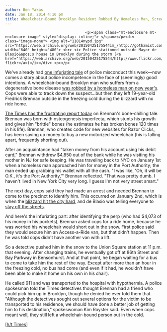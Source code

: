```yaml
---
author: Ben Yakas
date: Jan 18, 2014 4:10 pm
title: Wheelchair-Bound Brooklyn Resident Robbed By Homeless Man, Screwed By Cops
---
```


	
										<p><span class="mt-enclosure mt-enclosure-image" style="display: inline;"> </span></p><div class="image-none"> <img alt="11814nypd.jpg" src="https://web.archive.org/web/20150425175544im_/http://gothamist.com/attachments/byakas/11814nypd.jpg" width="640" height="480"> <br> <i> Police stationed outside Mayor de Blasio&apos;s house in Brooklyn during the storm (<a href="https://web.archive.org/web/20150425175544/http://www.flickr.com/photos/scottlynchnyc/11732877023/">scoboco&apos;s flickr</a>)</i></div> <p></p>

<p>We&apos;ve already had <a href="https://web.archive.org/web/20150425175544/http://gothamist.com/2014/01/17/cops_arrest_professors_wh.php">one infuriating tale</a> of police misconduct this week&#x2014;now comes a story about police incompetence in the face of (seemingly) good intentions. A wheelchair-bound Brooklyn man who suffers from a degenerative bone disease <a href="https://web.archive.org/web/20150425175544/http://www.nytimes.com/2014/01/18/nyregion/city-newcomer-is-let-down-by-a-stranger-then-the-police.html?hp&amp;_r=0">was robbed by a homeless man on new year&apos;s</a>. Cops were able to track down the suspect...but then they left 19-year-old Fredrick Brennan outside in the freezing cold during the blizzard with no ride home. </p>

<p><a href="https://web.archive.org/web/20150425175544/http://www.nytimes.com/2014/01/18/nyregion/city-newcomer-is-let-down-by-a-stranger-then-the-police.html?hp&amp;_r=0">The Times has the frustrating report today</a> on Brennan&apos;s bone-chilling tale. Brennan was born with osteogenesis imperfecta, which stunts his growth and gives him &quot;brittle&quot; bones (he estimates he has broken bones 120 times in his life). Brennan, who creates code for new websites for Razor Clicks, has been saving up money to buy a new motorized wheelchair (his is falling apart, frequently shorting out). </p>

<p>After an acquaintance had &quot;taken money from his account using his debit card,&quot; Brennan withdrew $4,850 out of the bank while he was visiting his mother in NJ for safe keeping. He was traveling back to NYC on January 1st when a homeless man approached him for money in the Port Authority; the man ended up grabbing his wallet with all the cash. &quot;I was like, &apos;Oh, it will be O.K., it&apos;s the Port Authority,&apos;&quot; Brennan reflected. &quot;That was pretty dumb. I haven&apos;t lived in New York City very long. I guess I&apos;m not very street smart.&quot;</p>

<p>The next day, cops said they had made an arrest and needed Brennan to come to the precinct to identify him. This occurred on January 2nd, which is when the <a href="https://web.archive.org/web/20150425175544/http://gothamist.com/2014/01/02/blizzard_2014.php">blizzard hit the city hard,</a> and de Blasio was telling everyone to <a href="https://web.archive.org/web/20150425175544/http://gothamist.com/2014/01/02/de_blasio_gives_blizzard_update_ple.php">stay off the streets</a>.</p>

<p>And here&apos;s the infuriating part: after identifying the perp (who had $4,073 of his money in his pockets), Brennan asked cops for a ride home, because he was worried his wheelchair would short out in the snow. First police said they would secure him an Access-a-Ride van, but that didn&apos;t happen. Then he was told cops didn&apos;t have another van with a lift. </p>

<p>So a detective pushed him in the snow to the Union Square station at 11 p.m. that evening. After changing trains, he eventually got off at 86th Street and Bay Parkway in Bensonhurst. And at that point, he began waiting for a bus to come to take him the rest of the way. Except after more than an hour in the freezing cold, no bus had come (and even if it had, he wouldn&apos;t have been able to make it home on his own in his chair).</p>

<p>He called 911 and was transported to the hospital with hypothermia. A police spokesman told the Times detectives thought Brennan had a friend who could pick him up in Brooklyn, though he denied he ever told them that. &quot;Although the detectives sought out several options for the victim to be transported to his residence, we should have done a better job of getting him to his destination,&quot; spokeswoman Kim Royster said. Even when cops meant well, they still left a wheelchair-bound person out in the cold.</p>

<p>[<a href="https://web.archive.org/web/20150425175544/http://www.nytimes.com/2014/01/18/nyregion/city-newcomer-is-let-down-by-a-stranger-then-the-police.html?hp&amp;_r=0">h/t Times</a>]</p>					
										
									
				